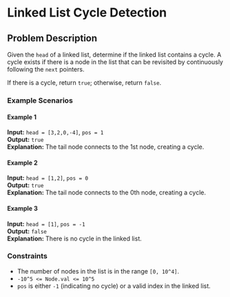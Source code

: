 # Linked List Cycle Detection

## Problem Description
Given the `head` of a linked list, determine if the linked list contains a cycle. A cycle exists if there is a node in the list that can be revisited by continuously following the `next` pointers. 

If there is a cycle, return `true`; otherwise, return `false`.

### Example Scenarios

#### Example 1
**Input:** `head = [3,2,0,-4]`, `pos = 1`  
**Output:** `true`  
**Explanation:** The tail node connects to the 1st node, creating a cycle.

#### Example 2
**Input:** `head = [1,2]`, `pos = 0`  
**Output:** `true`  
**Explanation:** The tail node connects to the 0th node, creating a cycle.

#### Example 3
**Input:** `head = [1]`, `pos = -1`  
**Output:** `false`  
**Explanation:** There is no cycle in the linked list.

### Constraints
- The number of nodes in the list is in the range `[0, 10^4]`.
- `-10^5 <= Node.val <= 10^5`
- `pos` is either `-1` (indicating no cycle) or a valid index in the linked list.


